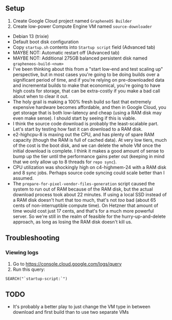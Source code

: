## Setup

1. Create Google Cloud project named `GrapheneOS Builder`
2. Create low-power Compute Engine VM named `source-downloader`
  * Debian 13 (trixie)
  * Default boot disk configuration
  * Copy `startup.sh` contents into `Startup script` field (Advanced tab)
  * MAYBE NOT: Automatic restart off (Advanced tab)
  * MAYBE NOT: Additional 275GB balanced persistent disk named `grapheneos-build-<num>`
  * I've been thinking about this from a "start low-end and test scaling up"
    perspective, but in most cases you're going to be doing builds over a
    significant period of time, and if you're relying on pre-downloaded data
    and incremental builds to make that economical, you're going to have high
    costs for storage, that can be extra-costly if you make a bad call about
    when to clear it out.
  * The holy grail is making a 100% fresh build so fast that extremely
    expensive hardware becomes affordable, and then in Google Cloud, you get
    storage that is both low-latency and cheap (using a RAM disk may even make
    sense). I should start by seeing if this is viable.
  * I think the source code download is probably the least-scalable part. Let's
    start by testing how fast it can download to a RAM disk.
  * e2-highcpu-8 is maxing out the CPU, and has plenty of spare RAM capacity
    (though the RAM is full of cached data). At very low tiers, much of the
    cost is the boot disk, and we can delete the whole VM once the initial
    download is complete. I think it makes a good amount of sense to bump
    up the tier until the performance gains peter out (keeping in mind that
    we only allow up to 8 threads for `repo sync`).
  * CPU utilization was shockingly high on c4-highmem-24 with a RAM disk and 8 sync jobs.
  	Perhaps source code syncing could scale better than I assumed.
  * The `prepare-for-pixel-vendor-files-generation` script caused the system to run out of RAM because of the RAM disk,
    but the actual download process took about 22 minutes. If using a local SSD instead of a RAM disk doesn't hurt that too
    much, that's not _too_ bad (about 65 cents of non-interruptible compute time). On Hetzner that amount of  time would cost
    just 17 cents, and that's for a much more powerful server. So we're still in the realm of feasible for the hurry-up-and-delete
    approach, as long as losing the RAM disk doesn't kill us.

## Troubleshooting

### Viewing logs

1. Go to https://console.cloud.google.com/logs/query
2. Run this query:
```
SEARCH("`startup-script:`")
```

## TODO

* It's probably a better play to just change the VM type in between download and first build
  than to use two separate VMs

